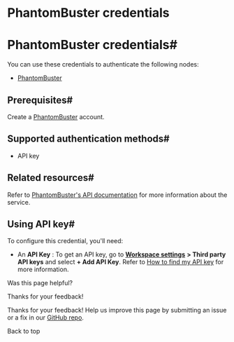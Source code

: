 # PhantomBuster credentials

[ ](https://github.com/n8n-io/n8n-docs/edit/main/docs/integrations/builtin/credentials/phantombuster.md "Edit this page")

# PhantomBuster credentials#

You can use these credentials to authenticate the following nodes:

  * [PhantomBuster](../../app-nodes/n8n-nodes-base.phantombuster/)



## Prerequisites#

Create a [PhantomBuster](https://www.phantombuster.com/) account.

## Supported authentication methods#

  * API key



## Related resources#

Refer to [PhantomBuster's API documentation](https://hub.phantombuster.com/reference) for more information about the service.

## Using API key#

To configure this credential, you'll need:

  * An **API Key** : To get an API key, go to [**Workspace settings**](https://phantombuster.com/workspace-settings) **> Third party API keys** and select **\+ Add API Key**. Refer to [How to find my API key](https://hub.phantombuster.com/docs/api#how-to-find-my-api-key) for more information.

Was this page helpful? 

Thanks for your feedback! 

Thanks for your feedback! Help us improve this page by submitting an issue or a fix in our [GitHub repo](https://github.com/n8n-io/n8n-docs). 

Back to top 

